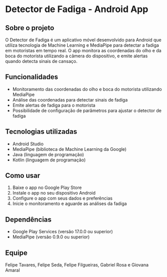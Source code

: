 **Detector de Fadiga - Android App**
===============================

**Sobre o projeto**
----------------

O Detector de Fadiga é um aplicativo móvel desenvolvido para Android que utiliza tecnologia de Machine Learning e MediaPipe para detectar a fadiga em motoristas em tempo real. O app monitora as coordenadas do olho e da boca do motorista utilizando a câmera do dispositivo, e emite alertas quando detecta sinais de cansaço.

**Funcionalidades**
-----------------

* Monitoramento das coordenadas do olho e boca do motorista utilizando MediaPipe
* Análise das coordenadas para detectar sinais de fadiga
* Emite alertas de fadiga para o motorista
* Possibilidade de configuração de parâmetros para ajustar o detector de fadiga

**Tecnologias utilizadas**
-------------------------

* Android Studio
* MediaPipe (biblioteca de Machine Learning da Google)
* Java (linguagem de programação)
* Kotlin (linguagem de programação)

**Como usar**
-------------

1. Baixe o app no Google Play Store
2. Instale o app no seu dispositivo Android
3. Configure o app com seus dados e preferências
4. Inicie o monitoramento e aguarde as análises da fadiga

**Dependências**
----------------

* Google Play Services (versão 17.0.0 ou superior)
* MediaPipe (versão 0.9.0 ou superior)

**Equipe**
----------
Felipe Tavares, Felipe Seda, Felipe Filgueiras, Gabriel Rosa e Giovana Amaral

